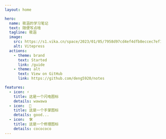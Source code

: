 ```yaml
---
layout: home

hero:
  name: 筱涵的学习笔记
  text: 随便写点啥
  tagline: 筱涵
  image:
    src: https://s1.vika.cn/space/2023/01/05/7958d97cd4ef4dfb8eccec7ef1eeaae7
    alt: Vitepress
  actions:
    - theme: brand
      text: Started
      link: /guide
    - theme: alt
      text: View on GitHub
      link: https://github.com/deng5920/notes

features:
  - icon: ⚡️
    title: 这是一个闪电图标
    details: wawawa
  - icon:  🖖
    title: 这是一个手掌图标
    details: good...
  - icon:  🛠️
    title: 这是一个修理图标
    details: cocococo
---
```

